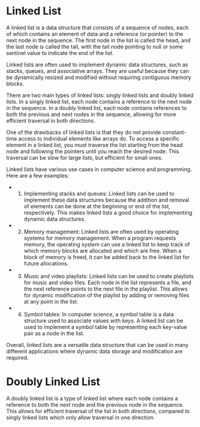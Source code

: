 # Linked List

A linked list is a data structure that consists of a sequence of nodes, each of which contains an element of data and a reference (or pointer) to the next node in the sequence. The first node in the list is called the head, and the last node is called the tail, with the tail node pointing to null or some sentinel value to indicate the end of the list.

Linked lists are often used to implement dynamic data structures, such as stacks, queues, and associative arrays. They are useful because they can be dynamically resized and modified without requiring contiguous memory blocks.

There are two main types of linked lists: singly linked lists and doubly linked lists. In a singly linked list, each node contains a reference to the next node in the sequence. In a doubly linked list, each node contains references to both the previous and next nodes in the sequence, allowing for more efficient traversal in both directions.

One of the drawbacks of linked lists is that they do not provide constant-time access to individual elements like arrays do. To access a specific element in a linked list, you must traverse the list starting from the head node and following the pointers until you reach the desired node. This traversal can be slow for large lists, but efficient for small ones.

Linked lists have various use cases in computer science and programming. Here are a few examples:

- 1. Implementing stacks and queues: Linked lists can be used to implement these data structures because the addition and removal of elements can be done at the beginning or end of the list, respectively. This makes linked lists a good choice for implementing dynamic data structures.

- 2. Memory management: Linked lists are often used by operating systems for memory management. When a program requests memory, the operating system can use a linked list to keep track of which memory blocks are allocated and which are free. When a block of memory is freed, it can be added back to the linked list for future allocations.

- 3. Music and video playlists: Linked lists can be used to create playlists for music and video files. Each node in the list represents a file, and the next reference points to the next file in the playlist. This allows for dynamic modification of the playlist by adding or removing files at any point in the list.

- 4. Symbol tables: In computer science, a symbol table is a data structure used to associate values with keys. A linked list can be used to implement a symbol table by representing each key-value pair as a node in the list.

Overall, linked lists are a versatile data structure that can be used in many different applications where dynamic data storage and modification are required.

# Doubly Linked List

A doubly linked list is a type of linked list where each node contains a reference to both the next node and the previous node in the sequence. This allows for efficient traversal of the list in both directions, compared to singly linked lists which only allow traversal in one direction.
